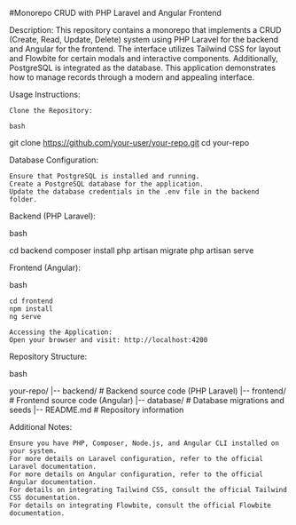 #Monorepo CRUD with PHP Laravel and Angular Frontend

Description: This repository contains a monorepo that implements a CRUD (Create, Read, Update, Delete) system using PHP Laravel for the backend and Angular for the frontend. The interface utilizes Tailwind CSS for layout and Flowbite for certain modals and interactive components. Additionally, PostgreSQL is integrated as the database. This application demonstrates how to manage records through a modern and appealing interface.

Usage Instructions:

    Clone the Repository:

    bash

git clone https://github.com/your-user/your-repo.git
cd your-repo

Database Configuration:

    Ensure that PostgreSQL is installed and running.
    Create a PostgreSQL database for the application.
    Update the database credentials in the .env file in the backend folder.

Backend (PHP Laravel):

bash

cd backend
composer install
php artisan migrate
php artisan serve

Frontend (Angular):

bash

    cd frontend
    npm install
    ng serve

    Accessing the Application:
    Open your browser and visit: http://localhost:4200

Repository Structure:

bash

your-repo/
|-- backend/               # Backend source code (PHP Laravel)
|-- frontend/              # Frontend source code (Angular)
|-- database/              # Database migrations and seeds
|-- README.md              # Repository information

Additional Notes:

    Ensure you have PHP, Composer, Node.js, and Angular CLI installed on your system.
    For more details on Laravel configuration, refer to the official Laravel documentation.
    For more details on Angular configuration, refer to the official Angular documentation.
    For details on integrating Tailwind CSS, consult the official Tailwind CSS documentation.
    For details on integrating Flowbite, consult the official Flowbite documentation.
